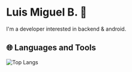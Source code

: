 # Luis Miguel B. 👋

I'm a developer interested in backend & android.

## 🌐 Languages and Tools
![Top Langs](https://github-readme-stats.vercel.app/api/top-langs/?username=luismibm)
